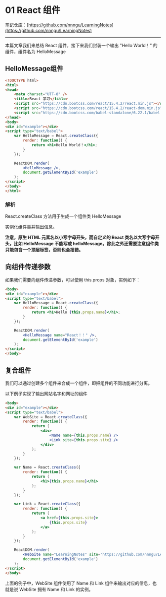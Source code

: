 # 01 React 组件

笔记仓库：[https://github.com/nnngu/LearningNotes](https://github.com/nnngu/LearningNotes)    

---

本篇文章我们来总结 React 组件，接下来我们封装一个输出 "Hello World！" 的组件，组件名为 HelloMessage

## HelloMessage组件

```html
<!DOCTYPE html>
<html>
<head>
    <meta charset="UTF-8" />
    <title>React 学习</title>
    <script src="https://cdn.bootcss.com/react/15.4.2/react.min.js"></script>
    <script src="https://cdn.bootcss.com/react/15.4.2/react-dom.min.js"></script>
    <script src="https://cdn.bootcss.com/babel-standalone/6.22.1/babel.min.js"></script>
</head>
<body>
<div id="example"></div>
<script type="text/babel">
    var HelloMessage = React.createClass({
        render: function() {
            return <h1>Hello World！</h1>;
        }
    });

    ReactDOM.render(
        <HelloMessage />,
        document.getElementById('example')
    );
</script>
</body>
</html>
```

### 解析

React.createClass 方法用于生成一个组件类 HelloMessage

<HelloMessage /> 实例化组件类并输出信息。

**注意，原生 HTML 元素名以小写字母开头，而自定义的 React 类名以大写字母开头，比如 HelloMessage 不能写成 helloMessage。除此之外还需要注意组件类只能包含一个顶层标签，否则也会报错。**

## 向组件传递参数

如果我们需要向组件传递参数，可以使用 this.props 对象，实例如下：

```html
<body>
<div id="example"></div>
<script type="text/babel">
    var HelloMessage = React.createClass({
        render: function() {
            return <h1>Hello {this.props.name}</h1>;
        }
    });

    ReactDOM.render(
        <HelloMessage name="React！！" />,
        document.getElementById('example')
    );
</script>
</body>
```

## 复合组件

我们可以通过创建多个组件来合成一个组件，即把组件的不同功能进行分离。

以下例子实现了输出网站名字和网址的组件

```html
<body>
<div id="example"></div>
<script type="text/babel">
    var WebSite = React.createClass({
        render: function() {
            return (
                <div>
                    <Name name={this.props.name} />
                    <Link site={this.props.site} />
                </div>
            );
        }
    });

    var Name = React.createClass({
        render: function() {
            return (
                <h1>{this.props.name}</h1>
            );
        }
    });

    var Link = React.createClass({
        render: function() {
            return (
                <a href={this.props.site}>
                    {this.props.site}
                </a>
            );
        }
    });

    ReactDOM.render(
        <WebSite name="LearningNotes" site="https://github.com/nnngu/LearningNotes" />,
        document.getElementById('example')
    );
</script>
</body>
```

上面的例子中，WebSite 组件使用了 Name 和 Link 组件来输出对应的信息，也就是说 WebSite 拥有 Name 和 Link 的实例。
